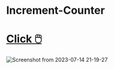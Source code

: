# Increment-Counter
# [Click 🖱️](https://anandfitdev.github.io/Increment-Counter/)
![Screenshot from 2023-07-14 21-19-27](https://github.com/anandFitdev/Increment-Counter/assets/90892063/1bc94790-4f63-437f-95e1-6c01c0b31c3b)
